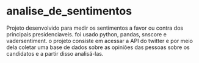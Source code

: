 # analise_de_sentimentos

Projeto desenvolvido para medir os sentimentos a favor ou contra dos principais presidenciaveis. foi usado python, pandas, snscore e vadersentiment. 
o projeto consiste em acessar a API do twitter e por meio dela coletar uma base de dados sobre as opiniões das pessoas sobre os candidatos e a partir disso analisá-las.
